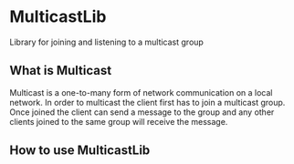 # MulticastLib
 Library for joining and listening to a multicast group
## What is Multicast
 Multicast is a one-to-many form of network communication on a local network. In order to multicast the client first has to join a multicast group. Once joined the client can send a message to the group and any other clients joined to the same group will receive the message.
## How to use MulticastLib

